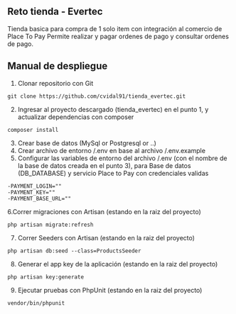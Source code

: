 ## Reto tienda - Evertec

Tienda basica para compra de 1 solo item con integración al comercio de Place To Pay
Permite realizar y pagar ordenes de pago y consultar ordenes de pago.

## Manual de despliegue

1. Clonar repositorio con Git
~~~
git clone https://github.com/cvidal91/tienda_evertec.git
~~~
2. Ingresar al proyecto descargado (tienda_evertec) en el punto 1, y actualizar dependencias con composer
~~~
composer install
~~~

3. Crear base de datos (MySql or Postgresql or ..)
4. Crear archivo de entorno /.env en base al archivo /.env.example
5. Configurar las variables de entorno del archivo /.env (con el nombre de la base de datos creada en el punto 3), para Base de datos (DB_DATABASE) y servicio Place to Pay con credenciales validas
~~~
-PAYMENT_LOGIN=""
-PAYMENT_KEY=""
-PAYMENT_BASE_URL=""
~~~
6.Correr migraciones con Artisan (estando en la raiz del proyecto)
~~~
php artisan migrate:refresh
~~~
7. Correr Seeders con Artisan (estando en la raiz del proyecto)
~~~
php artisan db:seed --class=ProductsSeeder 
~~~
8. Generar el app key de la aplicación (estando en la raiz del proyecto)
~~~
php artisan key:generate
~~~
9. Ejecutar pruebas con PhpUnit (estando en la raiz del proyecto)
~~~
vendor/bin/phpunit
~~~
